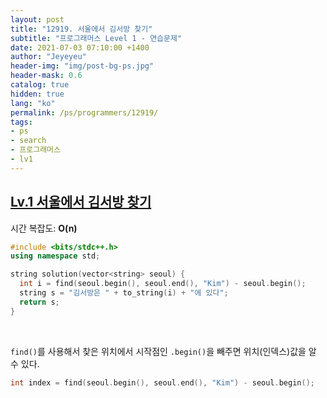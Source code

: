 ```yaml
---
layout: post
title: "12919. 서울에서 김서방 찾기"
subtitle: "프로그래머스 Level 1 - 연습문제"
date: 2021-07-03 07:10:00 +1400
author: "Jeyeyeu"
header-img: "img/post-bg-ps.jpg"
header-mask: 0.6
catalog: true
hidden: true
lang: "ko"
permalink: /ps/programmers/12919/
tags:
- ps
- search
- 프로그래머스
- lv1
---
```


## [Lv.1 서울에서 김서방 찾기](https://programmers.co.kr/learn/courses/30/lessons/12919)

시간 복잡도: **O(n)**

```cpp
#include <bits/stdc++.h>
using namespace std;

string solution(vector<string> seoul) {
  int i = find(seoul.begin(), seoul.end(), "Kim") - seoul.begin();
  string s = "김서방은 " + to_string(i) + "에 있다";
  return s;
}
```

<br>

`find()`를 사용해서 찾은 위치에서 시작점인 `.begin()`을 빼주면 위치(인덱스)값을 알 수 있다. 
```cpp
int index = find(seoul.begin(), seoul.end(), "Kim") - seoul.begin();
```